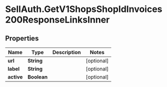 # SellAuth.GetV1ShopsShopIdInvoices200ResponseLinksInner

## Properties

Name | Type | Description | Notes
------------ | ------------- | ------------- | -------------
**url** | **String** |  | [optional] 
**label** | **String** |  | [optional] 
**active** | **Boolean** |  | [optional] 


